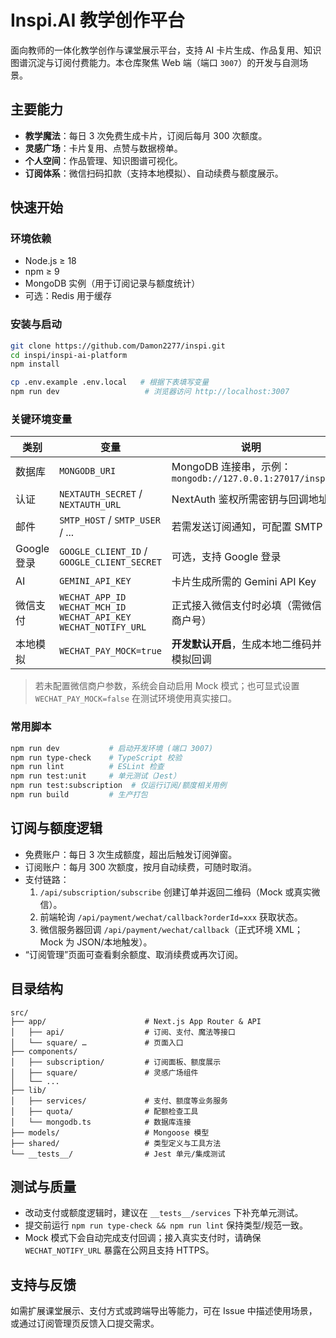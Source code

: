 # Inspi.AI 教学创作平台

面向教师的一体化教学创作与课堂展示平台，支持 AI 卡片生成、作品复用、知识图谱沉淀与订阅付费能力。本仓库聚焦 Web 端（端口 `3007`）的开发与自测场景。

## 主要能力

- **教学魔法**：每日 3 次免费生成卡片，订阅后每月 300 次额度。
- **灵感广场**：卡片复用、点赞与数据榜单。
- **个人空间**：作品管理、知识图谱可视化。
- **订阅体系**：微信扫码扣款（支持本地模拟）、自动续费与额度展示。

## 快速开始

### 环境依赖

- Node.js ≥ 18
- npm ≥ 9
- MongoDB 实例（用于订阅记录与额度统计）
- 可选：Redis 用于缓存

### 安装与启动

```bash
git clone https://github.com/Damon2277/inspi.git
cd inspi/inspi-ai-platform
npm install

cp .env.example .env.local   # 根据下表填写变量
npm run dev                   # 浏览器访问 http://localhost:3007
```

### 关键环境变量

| 类别 | 变量 | 说明 |
|------|------|------|
| 数据库 | `MONGODB_URI` | MongoDB 连接串，示例：`mongodb://127.0.0.1:27017/inspi` |
| 认证 | `NEXTAUTH_SECRET` / `NEXTAUTH_URL` | NextAuth 鉴权所需密钥与回调地址 |
| 邮件 | `SMTP_HOST` / `SMTP_USER` / ... | 若需发送订阅通知，可配置 SMTP |
| Google 登录 | `GOOGLE_CLIENT_ID` / `GOOGLE_CLIENT_SECRET` | 可选，支持 Google 登录 |
| AI | `GEMINI_API_KEY` | 卡片生成所需的 Gemini API Key |
| 微信支付 | `WECHAT_APP_ID`<br>`WECHAT_MCH_ID`<br>`WECHAT_API_KEY`<br>`WECHAT_NOTIFY_URL` | 正式接入微信支付时必填（需微信商户号） |
| 本地模拟 | `WECHAT_PAY_MOCK=true` | **开发默认开启**，生成本地二维码并模拟回调 |

> 若未配置微信商户参数，系统会自动启用 Mock 模式；也可显式设置 `WECHAT_PAY_MOCK=false` 在测试环境使用真实接口。

### 常用脚本

```bash
npm run dev           # 启动开发环境 (端口 3007)
npm run type-check    # TypeScript 校验
npm run lint          # ESLint 检查
npm run test:unit     # 单元测试（Jest）
npm run test:subscription  # 仅运行订阅/额度相关用例
npm run build         # 生产打包
```

## 订阅与额度逻辑

- 免费账户：每日 3 次生成额度，超出后触发订阅弹窗。
- 订阅账户：每月 300 次额度，按月自动续费，可随时取消。
- 支付链路：
  1. `/api/subscription/subscribe` 创建订单并返回二维码（Mock 或真实微信）。
  2. 前端轮询 `/api/payment/wechat/callback?orderId=xxx` 获取状态。
  3. 微信服务器回调 `/api/payment/wechat/callback`（正式环境 XML；Mock 为 JSON/本地触发）。
- “订阅管理”页面可查看剩余额度、取消续费或再次订阅。

## 目录结构

```
src/
├── app/                      # Next.js App Router & API
│   ├── api/                  # 订阅、支付、魔法等接口
│   └── square/ …             # 页面入口
├── components/
│   ├── subscription/         # 订阅面板、额度展示
│   ├── square/               # 灵感广场组件
│   └── ...
├── lib/
│   ├── services/             # 支付、额度等业务服务
│   ├── quota/                # 配额检查工具
│   └── mongodb.ts            # 数据库连接
├── models/                   # Mongoose 模型
├── shared/                   # 类型定义与工具方法
└── __tests__/                # Jest 单元/集成测试
```

## 测试与质量

- 改动支付或额度逻辑时，建议在 `__tests__/services` 下补充单元测试。
- 提交前运行 `npm run type-check && npm run lint` 保持类型/规范一致。
- Mock 模式下会自动完成支付回调；接入真实支付时，请确保 `WECHAT_NOTIFY_URL` 暴露在公网且支持 HTTPS。

## 支持与反馈

如需扩展课堂展示、支付方式或跨端导出等能力，可在 Issue 中描述使用场景，或通过订阅管理页反馈入口提交需求。
